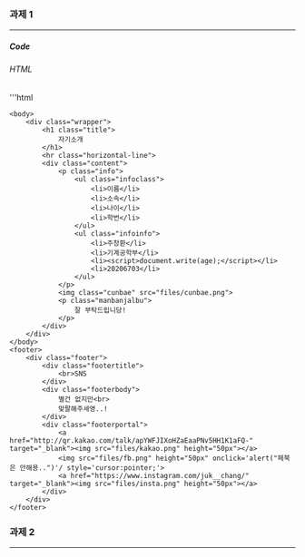 ### 과제 1
***
##### Code
###### HTML
'''html
<!DOCTYPE html>
<html>
	<head>
		<meta http-equiv="content-type" content="text/html; charset=UTF-8">
		<meta charset="utf-8">
		<script src="files/index.js"></script>
		<title>
			렛미인트로듀스마이셀프
		</title>
		<link href="index.css" rel="stylesheet" type="text/css">
	</head>

	<body>
		<div class="wrapper">
			<h1 class="title">
				자기소개
			</h1>
			<hr class="horizontal-line">
			<div class="content">
				<p class="info">
					<ul class="infoclass">
						<li>이름</li>
						<li>소속</li>
						<li>나이</li>
						<li>학번</li>
					</ul>
					<ul class="infoinfo">
						<li>주창환</li>
						<li>기계공학부</li>
						<li><script>document.write(age);</script></li>
						<li>20206703</li>
					</ul>
				</p>
				<img class="cunbae" src="files/cunbae.png">
				<p class="manbanjalbu">
					잘 부탁드립니당!
				</p>
			</div>
		</div>
	</body>
	<footer>
		<div class="footer">
			<div class="footertitle">
				<br>SNS
			</div>
			<div class="footerbody">
				별건 없지만<br>
				맞팔해주세영..!
			</div>
			<div class="footerportal">
				<a href="http://qr.kakao.com/talk/apYWFJIXoHZaEaaPNv5HH1K1aFQ-" target="_blank"><img src="files/kakao.png" height="50px"></a>
				<img src="files/fb.png" height="50px" onclick='alert("페북은 안해용..")'/ style='cursor:pointer;'>
				<a href="https://www.instagram.com/juk__chang/" target="_blank"><img src="files/insta.png" height="50px"></a>
			</div>
		</div>
	</footer>
</html>

### 과제 2
***

